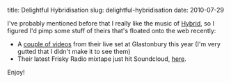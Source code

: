 title: Delightful Hybridisation
slug: delightful-hybridisation
date: 2010-07-29


I've probably mentioned before that I really like the music of [Hybrid](http://www.hybridsoundsystem.com/ "Hybrid"), so I figured I'd pimp some stuff of theirs that's floated onto the web recently:

-   A [couple of videos](http://www.hybridsoundsystem.com/2010/07/19/glastonbury-recordings/ "Hybrid at Glastonbury 2010") from their live set at Glastonbury this year (I'm very gutted that I didn't make it to see them)
-   Their latest Frisky Radio mixtape just hit Soundcloud, [here](http://soundcloud.com/hybridsoundsystem/hybrid-june-2010 "Hybrid June 2010 Frisky Radio Mix").

Enjoy!
